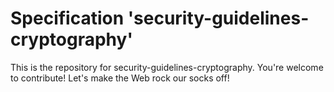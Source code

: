 
# Specification 'security-guidelines-cryptography'

This is the repository for security-guidelines-cryptography. You're welcome to contribute! Let's make the Web rock our socks
off!
